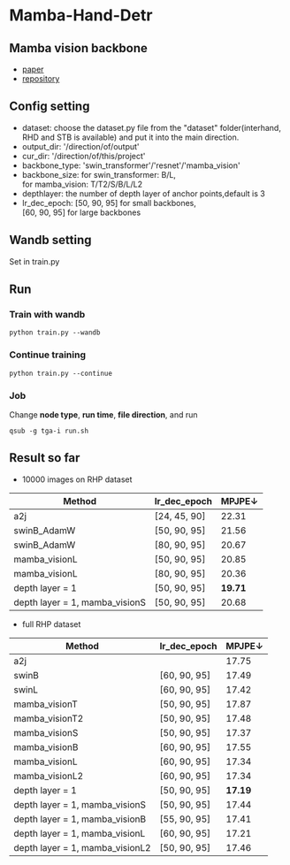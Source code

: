 # Mamba-Hand-Detr
## Mamba vision backbone
- [paper](https://arxiv.org/pdf/2407.08083)  
- [repository](https://github.com/NVlabs/MambaVision)
## Config setting
- dataset: choose the dataset.py file from the "dataset" folder(interhand, RHD and STB is available) and put it into the main direction. 
- output_dir: '/direction/of/output'
- cur_dir: '/direction/of/this/project'
- backbone_type: 'swin_transformer'/'resnet'/'mamba_vision'
- backbone_size: for swin_transformer: B/L,  
for mamba_vision: T/T2/S/B/L/L2
- depthlayer: the number of depth layer of anchor points,default is 3
- lr_dec_epoch: [50, 90, 95] for small backbones,  
[60, 90, 95] for large backbones
## Wandb setting
Set in train.py
## Run
### Train with wandb
```python train.py --wandb```
### Continue training
```python train.py --continue```
### Job
Change **node type**, **run time**, **file direction**, and run  

```qsub -g tga-i run.sh```
## Result so far
- 10000 images on RHP dataset

|Method|lr_dec_epoch|MPJPE↓|
|-|-|-|
|a2j|[24, 45, 90]|22.31|
|swinB_AdamW|[50, 90, 95]|21.56|
|swinB_AdamW|[80, 90, 95]|20.67|
|mamba_visionL|[50, 90, 95]|20.85|
|mamba_visionL|[80, 90, 95]|20.36|
|depth layer = 1|[50, 90, 95]|**19.71**|
|depth layer = 1, mamba_visionS|[50, 90, 95]|20.68|
- full RHP dataset

|Method|lr_dec_epoch|MPJPE↓|
|-|-|-|
|a2j||17.75|
|swinB|[60, 90, 95]|17.49|
|swinL|[60, 90, 95]|17.42|
|mamba_visionT|[50, 90, 95]|17.87|
|mamba_visionT2|[50, 90, 95]|17.48|
|mamba_visionS|[50, 90, 95]|17.37|
|mamba_visionB|[60, 90, 95]|17.55|
|mamba_visionL|[60, 90, 95]|17.34|
|mamba_visionL2|[60, 90, 95]|17.34|
|depth layer = 1|[50, 90, 95]|**17.19**|
|depth layer = 1, mamba_visionS|[50, 90, 95]|17.44|
|depth layer = 1, mamba_visionB|[55, 90, 95]|17.41|
|depth layer = 1, mamba_visionL|[60, 90, 95]|17.21|
|depth layer = 1, mamba_visionL2|[50, 90, 95]|17.46|
